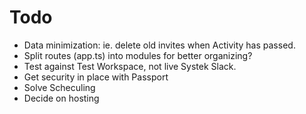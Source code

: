 # Todo

- Data minimization: ie. delete old invites when Activity has passed.
- Split routes (app.ts) into modules for better organizing?
- Test against Test Workspace, not live Systek Slack.
- Get security in place with Passport
- Solve Scheculing
- Decide on hosting

